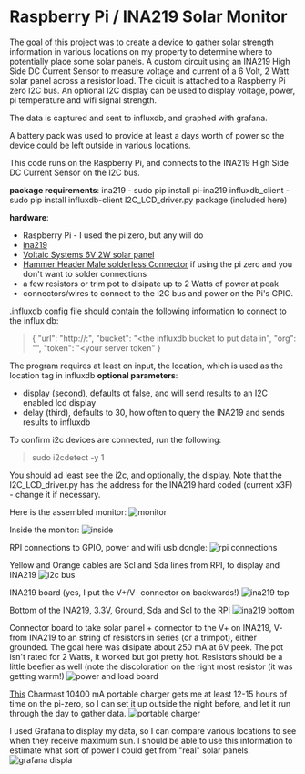 # Raspberry Pi / INA219 Solar Monitor
The goal of this project was to create a device to gather solar strength information in various locations on my property to determine where to potentially place some solar panels.
A custom circuit using an INA219 High Side DC Current Sensor to measure voltage and current of a 6 Volt, 2 Watt solar panel across a resistor load.  The cicuit is attached to a Raspberry Pi zero I2C bus.  An optional I2C display can be used to display voltage, power, pi temperature and wifi signal strength.

The data is captured and sent to influxdb, and graphed with grafana.

A battery pack was used to provide at least a days worth of power so the device could be left outside in various locations.

This code runs on the Raspberry Pi, and connects to the INA219 High Side DC Current Sensor on the I2C bus.

**package requirements**:
ina219 - sudo pip install pi-ina219
influxdb_client - sudo pip install influxdb-client
I2C_LCD_driver.py package (included here)

**hardware**:
- Raspberry Pi - I used the pi zero, but any will do
- [ina219](https://www.adafruit.com/product/904)
- [Voltaic Systems 6V 2W solar panel](https://www.adafruit.com/product/5366)
- [Hammer Header Male solderless Connector](https://www.adafruit.com/product/3662) if using the pi zero and you don't want to solder connections
- a few resistors or trim pot to disipate up to 2 Watts of power at peak
- connectors/wires to connect to the I2C bus and power on the Pi's GPIO.

.influxdb config file should contain the following information to connect to the influx db:
>{
>   "url": "http://<your host>:<your port>",
>   "bucket": "<the influxdb bucket to put data in",
>   "org": "<your organization id>",
>   "token": "<your server token"
>}

The program requires at least on input, the location, which is used as the location tag in influxdb
**optional parameters**:
- display (second), defaults ot false, and will send results to an I2C enabled lcd display
- delay (third), defaults to 30, how often to query the INA219 and sends results to influxdb

To confirm i2c devices are connected, run the following:
> sudo i2cdetect -y 1

You should ad least see the i2c, and optionally, the display.
Note that the I2C_LCD_driver.py has the address for the INA219 hard coded (current x3F) - change it if necessary.

Here is the assembled monitor:
![monitor](/screenshots/monitor-1.png)


Inside the monitor:
![inside](/screenshots/monitor-2.png)


RPI connections to GPIO, power and wifi usb dongle:
![rpi connections](/screenshots/monitor-3.png)


Yellow and Orange cables are Scl and Sda lines from RPI, to display and INA219
![i2c bus](/screenshots/monitor-4.png)


INA219 board (yes, I put the V+/V- connector on backwards!)
![ina219 top](/screenshots/monitor-5.png)


Bottom of the INA219, 3.3V, Ground, Sda and Scl to the RPI
![ina219 bottom](/screenshots/monitor-6.png)


Connector board to take solar panel + connector to the V+ on INA219,
V- from INA219 to an string of resistors in series (or a trimpot), either grounded.  The goal here was disipate about 250 mA at 6V peek.
The pot isn't rated for 2 Watts, it worked but got pretty hot.
Resistors should be a little beefier as well (note the discoloration on the right most resistor (it was getting warm!)
![power and load board](/screenshots/monitor-7.png)


[This](https://www.amazon.com/gp/product/B07JYYRT7T) Charmast 10400 mA portable charger gets me at least 12-15 hours of time on the pi-zero, so I can set it up outside the night before, and let it run through the day to gather data.
![portable charger](/screenshots/monitor-8.png)


I used Grafana to display my data, so I can compare various locations to see when they receive maximum sun.  I should be able to use this information to estimate what sort of power I could get from "real" solar panels.
![grafana displa](/screenshots/grafana.png)